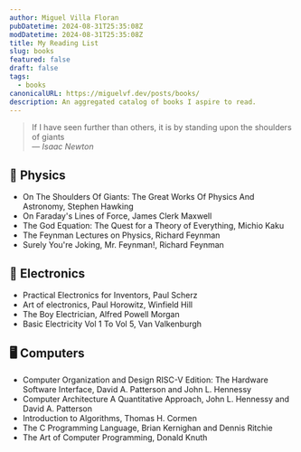 ```yaml
---
author: Miguel Villa Floran
pubDatetime: 2024-08-31T25:35:08Z
modDatetime: 2024-08-31T25:35:08Z
title: My Reading List
slug: books
featured: false
draft: false
tags:
  - books
canonicalURL: https://miguelvf.dev/posts/books/
description: An aggregated catalog of books I aspire to read.
---
```


> If I have seen further than others, it is by standing upon the shoulders of giants <br> — <cite>Isaac Newton</cite>

## 🔭 Physics

- On The Shoulders Of Giants: The Great Works Of Physics And Astronomy, Stephen Hawking
- On Faraday's Lines of Force, James Clerk Maxwell
- The God Equation: The Quest for a Theory of Everything, Michio Kaku
- The Feynman Lectures on Physics, Richard Feynman
- Surely You're Joking, Mr. Feynman!, Richard Feynman

## 🔌 Electronics

- Practical Electronics for Inventors, Paul Scherz
- Art of electronics, Paul Horowitz, Winfield Hill
- The Boy Electrician, Alfred Powell Morgan
- Basic Electricity Vol 1 To Vol 5, Van Valkenburgh

## 🖥️ Computers

- Computer Organization and Design RISC-V Edition: The Hardware Software Interface, David A. Patterson and John L. Hennessy
- Computer Architecture A Quantitative Approach, John L. Hennessy and David A. Patterson
- Introduction to Algorithms, Thomas H. Cormen
- The C Programming Language, Brian Kernighan and Dennis Ritchie
- The Art of Computer Programming, Donald Knuth
